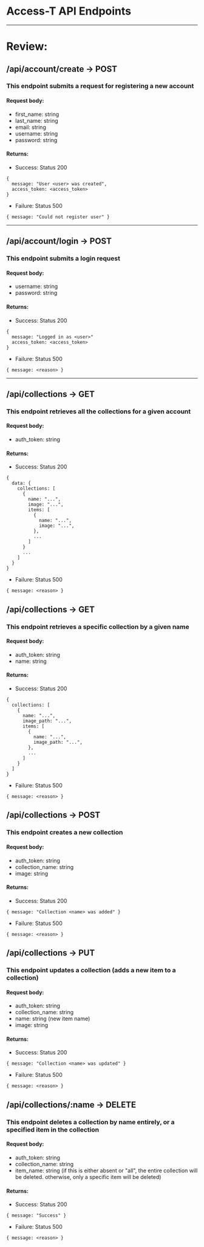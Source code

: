 # Access-T API Endpoints
***
# Review:

## /api/account/create -> POST
### This endpoint submits a request for registering a new account
#### Request body:
* first_name: string
* last_name: string
* email: string
* username: string
* password: string
#### Returns:
* Success:
Status 200
~~~
{
  message: "User <user> was created",
  access_token: <access_token>
}
~~~

* Failure:
Status 500
~~~
{ message: "Could not register user" }
~~~

---

## /api/account/login -> POST
### This endpoint submits a login request
#### Request body:
* username: string
* password: string
#### Returns:
* Success:
Status 200
~~~
{
  message: "Logged in as <user>"
  access_token: <access_token>
}
~~~

* Failure:
Status 500
~~~
{ message: <reason> }
~~~

---
## /api/collections -> GET
### This endpoint retrieves all the collections for a given account

#### Request body:
* auth_token: string
#### Returns:
* Success:
Status 200
~~~
{
  data: {
    collections: [
      {
        name: "...",
        image: "...",
        items: [
          {
            name: "...",
            image: "...",
          },
          ...
        ]
      }
      ...
    ]
  }
}
~~~
* Failure:
Status 500
~~~
{ message: <reason> }
~~~

## /api/collections -> GET
### This endpoint retrieves a specific collection by a given name

#### Request body:
* auth_token: string
* name: string
#### Returns:
* Success:
Status 200
~~~
{
  collections: [
    {
      name: "...",
      image_path: "...",
      items: [
        {
          name: "...",
          image_path: "...",
        },
        ...
      ]
    }
  ]
}
~~~
* Failure:
Status 500
~~~
{ message: <reason> }
~~~

## /api/collections -> POST
### This endpoint creates a new collection

#### Request body:
* auth_token: string
* collection_name: string
* image: string
#### Returns:
* Success:
Status 200
~~~
{ message: "Collection <name> was added" }
~~~
* Failure:
Status 500
~~~
{ message: <reason> }
~~~

## /api/collections -> PUT
### This endpoint updates a collection (adds a new item to a collection)

#### Request body:
* auth_token: string
* collection_name: string
* name: string (new item name)
* image: string
#### Returns:
* Success:
Status 200
~~~
{ message: "Collection <name> was updated" }
~~~
* Failure:
Status 500
~~~
{ message: <reason> }
~~~

## /api/collections/:name -> DELETE
### This endpoint deletes a collection by name entirely, or a specified item in the collection

#### Request body:
* auth_token: string
* collection_name: string
* item_name: string (if this is either absent or "all", the entire collection will be deleted. otherwise, only a specific item will be deleted)
#### Returns:
* Success:
Status 200
~~~
{ message: "Success" }
~~~
* Failure:
Status 500
~~~
{ message: <reason> }
~~~